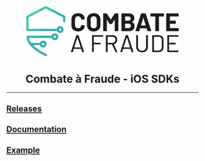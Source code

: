 <div align="center">
  
  [<img width="400px" src="/resources/combateafraude_logo.png?raw=true">](https://combateafraude.com)

  # Combate à Fraude - iOS SDKs
</div>

<hr>

## [Releases](https://github.com/combateafraude/iOS/tree/releases)
## [Documentation](https://docs.combateafraude.com/docs/mobile/ios/getting-started/)
## [Example](https://www.youtube.com/watch?v=HdTzIvI0FRc)

